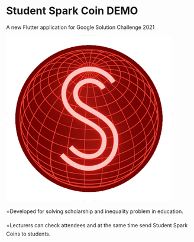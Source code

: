 # Student Spark Coin DEMO
A new Flutter application for Google Solution Challenge 2021

![ssc](https://raw.githubusercontent.com/onursercanyilmaz/student_spark_coin/master/images/StudentCoin_Logo.png)


⭐Developed for solving scholarship and inequality problem in education.

⭐Lecturers can check attendees and at the same time send Student Spark Coins to students.

